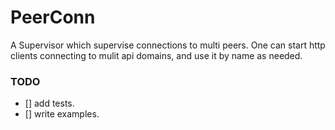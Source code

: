# PeerConn

A Supervisor which supervise connections to multi peers.
One can start http clients connecting to mulit api domains, and use it by name as needed.


### TODO

- [] add tests.
- [] write examples.
